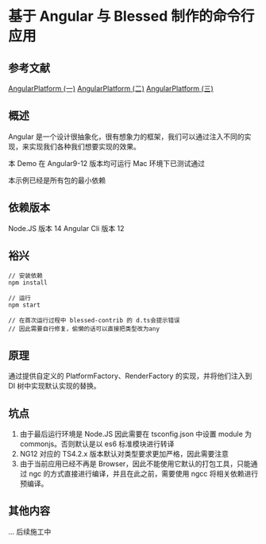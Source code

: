 # 基于 Angular 与 Blessed 制作的命令行应用

## 参考文献

[AngularPlatform (一)](https://zhuanlan.zhihu.com/p/94570685)
[AngularPlatform (二)](https://zhuanlan.zhihu.com/p/94816548)
[AngularPlatform (三)](https://zhuanlan.zhihu.com/p/95032216)

## 概述

Angular 是一个设计很抽象化，很有想象力的框架，我们可以通过注入不同的实现，来实现我们各种我们想要实现的效果。

本 Demo 在 Angular9-12 版本均可运行
Mac 环境下已测试通过

本示例已经是所有包的最小依赖

## 依赖版本

Node.JS 版本 14
Angular Cli 版本 12

## 裕兴

```
// 安装依赖
npm install

// 运行
npm start

// 在首次运行过程中 blessed-contrib 的 d.ts会提示错误
// 因此需要自行修复，偷懒的话可以直接把类型改为any
```

## 原理

通过提供自定义的 PlatformFactory、RenderFactory 的实现，并将他们注入到 DI 树中实现默认实现的替换。

## 坑点

1. 由于最后运行环境是 Node.JS 因此需要在 tsconfig.json 中设置 module 为 commonjs。否则默认是以 es6 标准模块进行转译
2. NG12 对应的 TS4.2.x 版本默认对类型要求更加严格，因此需要注意
3. 由于当前应用已经不再是 Browser，因此不能使用它默认的打包工具，只能通过 ngc 的方式直接进行编译，并且在此之前，需要使用 ngcc 将相关依赖进行预编译。

## 其他内容

... 后续施工中
